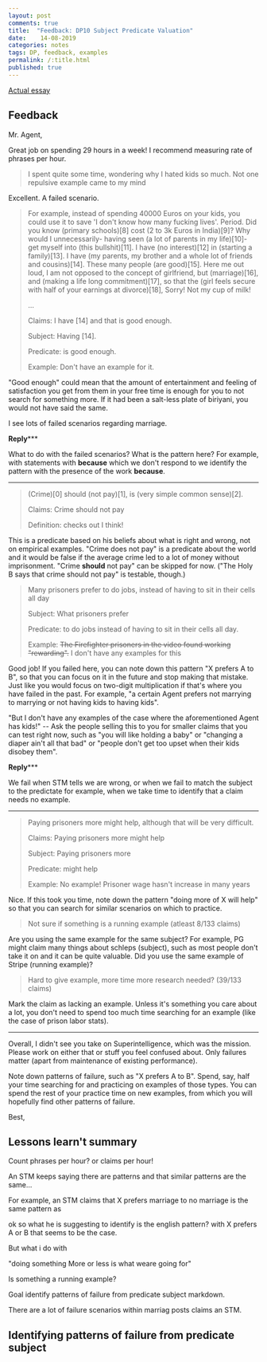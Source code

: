 ```yaml
---
layout: post
comments: true
title:  "Feedback: DP10 Subject Predicate Valuation"
date:    14-08-2019 
categories: notes
tags: DP, feedback, examples
permalink: /:title.html
published: true
---
```


[Actual essay ](/dp-predicate-subject-definition.html)

## Feedback

Mr. Agent,

Great job on spending 29 hours in a week! I recommend measuring rate
of phrases per hour.

> I spent quite some time, wondering why I hated kids so much. Not one
> repulsive example came to my mind

Excellent. A failed scenario.

> For example, instead of spending 40000 Euros on your kids, you could
> use it to save 'I don't know how many fucking lives'. Period. Did
> you know (primary schools)[8] cost (2 to 3k Euros in India)[9]? Why
> would I unnecessarily- having seen (a lot of parents in my
> life)[10]- get myself into (this bullshit)[11]. I have (no
> interest)[12] in (starting a family)[13]. I have (my parents, my
> brother and a whole lot of friends and cousins)[14]. These many
> people (are good)[15]. Here me out loud, I am not opposed to the
> concept of girlfriend, but (marriage)[16], and (making a life long
> commitment)[17], so that the (girl feels secure with half of your
> earnings at divorce)[18], Sorry! Not my cup of milk!
>
> ...
>
> Claims: I have [14] and that is good enough.
>
> Subject: Having [14].
>
> Predicate: is good enough.
>
> Example: Don't have an example for it.

"Good enough" could mean that the amount of entertainment and feeling
of satisfaction you get from them in your free time is enough for you
to not search for something more. If it had been a salt-less plate of
biriyani, you would not have said the same.

I see lots of failed scenarios regarding marriage.

****************************Reply*******************************

What to do with the failed scenarios? What is the pattern here? For
example, with statements with **because** which we don't respond to we
identify the pattern with the presence of the work **because**.

**************************************************************** 

> (Crime)[0] should (not pay)[1], is (very simple common sense)[2].
>
> Claims: Crime should not pay
>
> Definition: checks out I think!

This is a predicate based on his beliefs about what is right and
wrong, not on empirical examples. "Crime does not pay" is a predicate
about the world and it would be false if the average crime led to a
lot of money without imprisonment. "Crime **should** not pay" can be
skipped for now. ("The Holy B says that crime should not pay" is
testable, though.)

> Many prisoners prefer to do jobs, instead of having to sit in their
> cells all day
>
> Subject: What prisoners prefer
>
> Predicate: to do jobs instead of having to sit in their cells all
> day.
>
> Example: ~~The Firefighter prisoners in the video found working
> "rewarding".~~ I don't have any examples for this

Good job! If you failed here, you can note down this pattern "X
prefers A to B", so that you can focus on it in the future and stop
making that mistake. Just like you would focus on two-digit
multiplication if that's where you have failed in the past. For
example, "a certain Agent prefers not marrying to marrying or not
having kids to having kids".

"But I don't have any examples of the case where the aforementioned
Agent has kids!" -- Ask the people selling this to you for smaller
claims that you can test right now, such as "you will like holding a
baby" or "changing a diaper ain't all that bad" or "people don't get
too upset when their kids disobey them".

****************************Reply*******************************

We fail when STM tells we are wrong, or when we fail to match the
subject to the predictate for example, when we take time to identify
that a claim needs no example. 

**************************************************************** 

> Paying prisoners more might help, although that will be very
> difficult.
>
> Claims: Paying prisoners more might help
>
> Subject: Paying prisoners more
>
> Predicate: might help
>
> Example: No example! Prisoner wage hasn't increase in many years

Nice. If this took you time, note down the pattern "doing more of X
will help" so that you can search for similar scenarios on which to
practice.

> Not sure if something is a running example (atleast 8/133 claims)

Are you using the same example for the same subject? For example, PG
might claim many things about schleps (subject), such as most people
don't take it on and it can be quite valuable. Did you use the same
example of Stripe (running example)?

> Hard to give example, more time more research needed? (39/133
> claims)

Mark the claim as lacking an example. Unless it's something you care
about a lot, you don't need to spend too much time searching for an
example (like the case of prison labor stats).

* * * * *

Overall, I didn't see you take on Superintelligence, which was the
mission. Please work on either that or stuff you feel confused
about. Only failures matter (apart from maintenance of existing
performance).

Note down patterns of failure, such as "X prefers A to B". Spend, say,
half your time searching for and practicing on examples of those
types. You can spend the rest of your practice time on new examples,
from which you will hopefully find other patterns of failure.

Best,


## Lessons learn't summary

Count phrases per hour? or claims per hour!

An STM keeps saying there are patterns and that similar patterns are
the same... 

For example, an STM claims that X prefers marriage to no marriage is
the same pattern as 


ok so what he is suggesting to identify is the english pattern? with X
prefers A or B that seems to be the case.

But what i do with 


"doing something More or less is what weare going for"

Is something a running example?


Goal identify patterns of failure from predicate subject markdown.


There are a lot of failure scenarios within marriag posts claims an
STM.

## Identifying patterns of failure from predicate subject

